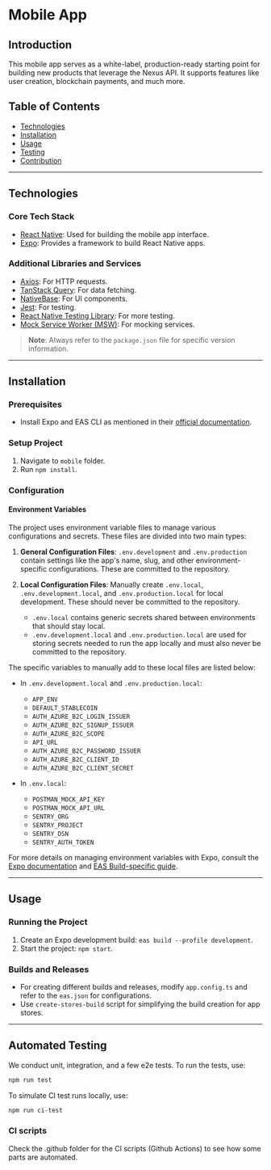 # Mobile App

## Introduction

This mobile app serves as a white-label, production-ready starting point for building new products that leverage the Nexus API. It supports features like user creation, blockchain payments, and much more.

## Table of Contents

- [Technologies](#technologies)
- [Installation](#installation)
- [Usage](#usage)
- [Testing](#automated-testing)
- [Contribution](#contributing)

---

## Technologies

### Core Tech Stack

- [React Native](https://reactnative.dev/): Used for building the mobile app interface.
- [Expo](https://docs.expo.dev/): Provides a framework to build React Native apps.

### Additional Libraries and Services

- [Axios](https://axios-http.com/): For HTTP requests.
- [TanStack Query](https://react-query.tanstack.com/): For data fetching.
- [NativeBase](https://nativebase.io/): For UI components.
- [Jest](https://jestjs.io/): For testing.
- [React Native Testing Library](https://testing-library.com/docs/native-testing-library/intro): For more testing.
- [Mock Service Worker (MSW)](https://mswjs.io/): For mocking services.

> **Note**: Always refer to the `package.json` file for specific version information.

---

## Installation

### Prerequisites

- Install Expo and EAS CLI as mentioned in their [official documentation](https://docs.expo.dev/get-started/installation/).

### Setup Project

1. Navigate to `mobile` folder.
2. Run `npm install`.

### Configuration

#### Environment Variables

The project uses environment variable files to manage various configurations and secrets. These files are divided into two main types:

1. **General Configuration Files**: `.env.development` and `.env.production` contain settings like the app's name, slug, and other environment-specific configurations. These are committed to the repository.

2. **Local Configuration Files**: Manually create `.env.local`, `.env.development.local`, and `.env.production.local` for local development. These should never be committed to the repository.
   - `.env.local` contains generic secrets shared between environments that should stay local.
   - `.env.development.local` and `.env.production.local` are used for storing secrets needed to run the app locally and must also never be committed to the repository.

The specific variables to manually add to these local files are listed below:

- In `.env.development.local` and `.env.production.local`:

  - `APP_ENV`
  - `DEFAULT_STABLECOIN`
  - `AUTH_AZURE_B2C_LOGIN_ISSUER`
  - `AUTH_AZURE_B2C_SIGNUP_ISSUER`
  - `AUTH_AZURE_B2C_SCOPE`
  - `API_URL`
  - `AUTH_AZURE_B2C_PASSWORD_ISSUER`
  - `AUTH_AZURE_B2C_CLIENT_ID`
  - `AUTH_AZURE_B2C_CLIENT_SECRET`

- In `.env.local`:
  - `POSTMAN_MOCK_API_KEY`
  - `POSTMAN_MOCK_API_URL`
  - `SENTRY_ORG`
  - `SENTRY_PROJECT`
  - `SENTRY_DSN`
  - `SENTRY_AUTH_TOKEN`

For more details on managing environment variables with Expo, consult the [Expo documentation](https://docs.expo.dev/guides/environment-variables/) and [EAS Build-specific guide](https://docs.expo.dev/build-reference/variables/).

---

## Usage

### Running the Project

1. Create an Expo development build: `eas build --profile development`.
2. Start the project: `npm start`.

### Builds and Releases

- For creating different builds and releases, modify `app.config.ts` and refer to the `eas.json` for configurations.
- Use `create-stores-build` script for simplifying the build creation for app stores.

---

## Automated Testing

We conduct unit, integration, and a few e2e tests. To run the tests, use:

```bash
npm run test
```

To simulate CI test runs locally, use:

```bash
npm run ci-test
```

### CI scripts

Check the .github folder for the CI scripts (Github Actions) to see how some parts are automated.
